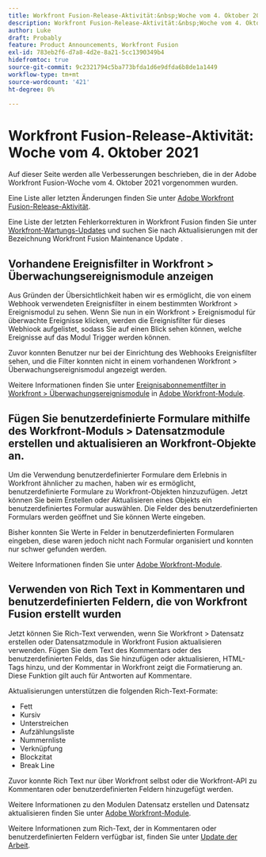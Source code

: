 ```yaml
---
title: Workfront Fusion-Release-Aktivität:&nbsp;Woche vom 4. Oktober 2021
description: Workfront Fusion-Release-Aktivität:&nbsp;Woche vom 4. Oktober 2021
author: Luke
draft: Probably
feature: Product Announcements, Workfront Fusion
exl-id: 783eb2f6-d7a8-4d2e-8a21-5cc1390349b4
hidefromtoc: true
source-git-commit: 9c2321794c5ba773bfda1d6e9dfda6b8de1a1449
workflow-type: tm+mt
source-wordcount: '421'
ht-degree: 0%

---
```


# Workfront Fusion-Release-Aktivität: Woche vom 4. Oktober 2021

Auf dieser Seite werden alle Verbesserungen beschrieben, die in der Adobe Workfront Fusion-Woche vom 4. Oktober 2021 vorgenommen wurden.

Eine Liste aller letzten Änderungen finden Sie unter [Adobe Workfront Fusion-Release-Aktivität](../../../product-announcements/product-releases/fusion-release-activity/fusion-release-activity.md).

Eine Liste der letzten Fehlerkorrekturen in Workfront Fusion finden Sie unter [Workfront-Wartungs-Updates](https://one.workfront.com/s/article/Workfront-Maintenance-Updates-1882317350) und suchen Sie nach Aktualisierungen mit der Bezeichnung Workfront Fusion Maintenance Update .

## Vorhandene Ereignisfilter in Workfront > Überwachungsereignismodule anzeigen

Aus Gründen der Übersichtlichkeit haben wir es ermöglicht, die von einem Webhook verwendeten Ereignisfilter in einem bestimmten Workfront > Ereignismodul zu sehen. Wenn Sie nun in ein Workfront > Ereignismodul für überwachte Ereignisse klicken, werden die Ereignisfilter für dieses Webhiook aufgelistet, sodass Sie auf einen Blick sehen können, welche Ereignisse auf das Modul Trigger werden können.

Zuvor konnten Benutzer nur bei der Einrichtung des Webhooks Ereignisfilter sehen, und die Filter konnten nicht in einem vorhandenen Workfront > Überwachungsereignismodul angezeigt werden.

Weitere Informationen finden Sie unter [Ereignisabonnementfilter in Workfront > Überwachungsereignismodule](../../../workfront-fusion/apps-and-their-modules/workfront-modules.md#event) in [Adobe Workfront-Module](../../../workfront-fusion/apps-and-their-modules/workfront-modules.md).

## Fügen Sie benutzerdefinierte Formulare mithilfe des Workfront-Moduls > Datensatzmodule erstellen und aktualisieren an Workfront-Objekte an.

Um die Verwendung benutzerdefinierter Formulare dem Erlebnis in Workfront ähnlicher zu machen, haben wir es ermöglicht, benutzerdefinierte Formulare zu Workfront-Objekten hinzuzufügen. Jetzt können Sie beim Erstellen oder Aktualisieren eines Objekts ein benutzerdefiniertes Formular auswählen. Die Felder des benutzerdefinierten Formulars werden geöffnet und Sie können Werte eingeben.

Bisher konnten Sie Werte in Felder in benutzerdefinierten Formularen eingeben, diese waren jedoch nicht nach Formular organisiert und konnten nur schwer gefunden werden.

Weitere Informationen finden Sie unter [Adobe Workfront-Module](../../../workfront-fusion/apps-and-their-modules/workfront-modules.md).

## Verwenden von Rich Text in Kommentaren und benutzerdefinierten Feldern, die von Workfront Fusion erstellt wurden

Jetzt können Sie Rich-Text verwenden, wenn Sie Workfront > Datensatz erstellen oder Datensatzmodule in Workfront Fusion aktualisieren verwenden. Fügen Sie dem Text des Kommentars oder des benutzerdefinierten Felds, das Sie hinzufügen oder aktualisieren, HTML-Tags hinzu, und der Kommentar in Workfront zeigt die Formatierung an. Diese Funktion gilt auch für Antworten auf Kommentare.

Aktualisierungen unterstützen die folgenden Rich-Text-Formate:

* Fett
* Kursiv
* Unterstreichen
* Aufzählungsliste
* Nummernliste
* Verknüpfung
* Blockzitat
* Break Line

Zuvor konnte Rich Text nur über Workfront selbst oder die Workfront-API zu Kommentaren oder benutzerdefinierten Feldern hinzugefügt werden.

Weitere Informationen zu den Modulen Datensatz erstellen und Datensatz aktualisieren finden Sie unter [Adobe Workfront-Module](../../../workfront-fusion/apps-and-their-modules/workfront-modules.md).

Weitere Informationen zum Rich-Text, der in Kommentaren oder benutzerdefinierten Feldern verfügbar ist, finden Sie unter [Update der Arbeit](../../../workfront-basics/updating-work-items-and-viewing-updates/update-work.md).

